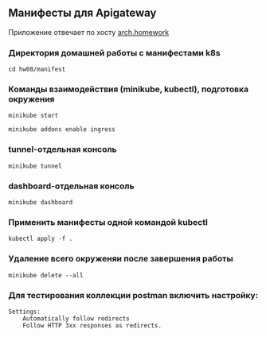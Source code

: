 ## Манифесты для Apigateway

Приложение отвечает по хосту [arch.homework](http://arch.homework)

### Директория домашней работы с манифестами k8s
```shell
cd hw08/manifest
```

### Команды взаимодействия (minikube, kubectl), подготовка окружения
```shell
minikube start
```

```shell
minikube addons enable ingress
```

### tunnel-отдельная консоль
```
minikube tunnel
```

### dashboard-отдельная консоль
```
minikube dashboard
```

### Применить манифесты одной командой kubectl
```shell
kubectl apply -f .
```

### Удаление всего окруженяи после завершения работы
```shell
minikube delete --all
```

### Для тестирования коллекции postman включить настройку:
```
Settings:
    Automatically follow redirects
    Follow HTTP 3xx responses as redirects.
```